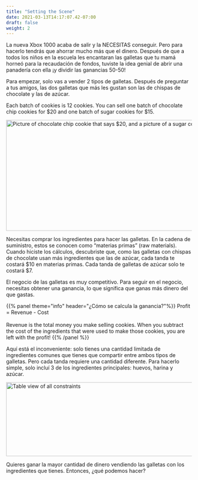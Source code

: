 ```yaml
---
title: "Setting the Scene"
date: 2021-03-13T14:17:07.42-07:00
draft: false
weight: 2
---
```


La nueva Xbox 1000 acaba de salir y la NECESITAS conseguir. Pero para hacerlo tendrás que ahorrar mucho más que el dinero. Después de que a todos los niños en la escuela les encantaran las galletas que tu mamá horneó para la recaudación de fondos, tuviste la idea genial de abrir una panadería con ella ¡y dividir las ganancias 50-50!

Para empezar, solo vas a vender 2 tipos de galletas. Después de preguntar a tus amigos, las dos galletas que más les gustan son las de chispas de chocolate y las de azúcar.

Each batch of cookies is 12 cookies. You can sell one batch of chocolate chip cookies for $20 and one batch of sugar cookies for $15.

<img src= ../img/cookie_price.jpg alt="Picture of chocolate chip cookie that says $20, and a picture of a sugar cookie that says $15" width="700" height="300">

Necesitas comprar los ingredientes para hacer las galletas. En la cadena de suministro, estos se conocen como “materias primas” (raw materials). Cuando hiciste los cálculos, descubriste que, como las galletas con chispas de chocolate usan más ingredientes que las de azúcar, cada tanda te costará $10 en materias primas. Cada tanda de galletas de azúcar solo te costará $7.

El negocio de las galletas es muy competitivo. Para seguir en el negocio, necesitas obtener una ganancia, lo que significa que ganas más dinero del que gastas.

{{% panel theme="info" header="¿Cómo se calcula la ganancia?"%}}
Profit = Revenue - Cost
<br /> <br />
Revenue is the total money you make selling cookies. When you subtract the cost of the ingredients that were used to make those cookies, you are left with the profit!
{{% /panel %}}

Aquí está el inconveniente: solo tienes una cantidad limitada de ingredientes comunes que tienes que compartir entre ambos tipos de galletas. Pero cada tanda requiere una cantidad diferente. Para hacerlo simple, solo incluí 3 de los ingredientes principales: huevos, harina y azúcar.

<img src= ../img/constraints_chart.jpg alt="Table view of all constraints" width="750" height="200">

Quieres ganar la mayor cantidad de dinero vendiendo las galletas con los ingredientes que tienes. Entonces, ¿qué podemos hacer?